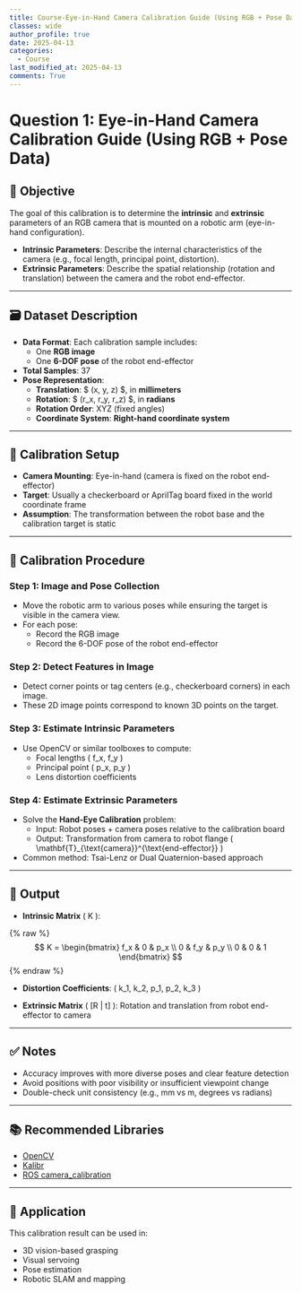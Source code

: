 ```yaml
---
title: Course-Eye-in-Hand Camera Calibration Guide (Using RGB + Pose Data)
classes: wide
author_profile: true
date: 2025-04-13
categories: 
  - Course
last_modified_at: 2025-04-13
comments: True
---
```


# Question 1: Eye-in-Hand Camera Calibration Guide (Using RGB + Pose Data)

## 🎯 Objective

The goal of this calibration is to determine the **intrinsic** and **extrinsic** parameters of an RGB camera that is mounted on a robotic arm (eye-in-hand configuration).

- **Intrinsic Parameters**: Describe the internal characteristics of the camera (e.g., focal length, principal point, distortion).
- **Extrinsic Parameters**: Describe the spatial relationship (rotation and translation) between the camera and the robot end-effector.

---

## 🗃️ Dataset Description

- **Data Format**: Each calibration sample includes:
  - One **RGB image**
  - One **6-DOF pose** of the robot end-effector
- **Total Samples**: 37
- **Pose Representation**:
  - **Translation**: $ (x, y, z) $, in **millimeters**
  - **Rotation**: $ (r_x, r_y, r_z) $, in **radians**
  - **Rotation Order**: XYZ (fixed angles)
  - **Coordinate System**: **Right-hand coordinate system**

---

## 📌 Calibration Setup

- **Camera Mounting**: Eye-in-hand (camera is fixed on the robot end-effector)
- **Target**: Usually a checkerboard or AprilTag board fixed in the world coordinate frame
- **Assumption**: The transformation between the robot base and the calibration target is static

---

## 🧮 Calibration Procedure

### Step 1: Image and Pose Collection
- Move the robotic arm to various poses while ensuring the target is visible in the camera view.
- For each pose:
  - Record the RGB image
  - Record the 6-DOF pose of the robot end-effector

### Step 2: Detect Features in Image
- Detect corner points or tag centers (e.g., checkerboard corners) in each image.
- These 2D image points correspond to known 3D points on the target.

### Step 3: Estimate Intrinsic Parameters
- Use OpenCV or similar toolboxes to compute:
  - Focal lengths \( f_x, f_y \)
  - Principal point \( p_x, p_y \)
  - Lens distortion coefficients

### Step 4: Estimate Extrinsic Parameters
- Solve the **Hand-Eye Calibration** problem:
  - Input: Robot poses + camera poses relative to the calibration board
  - Output: Transformation from camera to robot flange \( \mathbf{T}_{\text{camera}}^{\text{end-effector}} \)
- Common method: Tsai-Lenz or Dual Quaternion-based approach

---

## 📐 Output

- **Intrinsic Matrix** \( K \):

{% raw %}
$$
K = 
\begin{bmatrix}
f_x & 0 & p_x \\
0 & f_y & p_y \\
0 & 0 & 1
\end{bmatrix}
$$
{% endraw %}

- **Distortion Coefficients**: \( k_1, k_2, p_1, p_2, k_3 \)

- **Extrinsic Matrix** \( [R | t] \): Rotation and translation from robot end-effector to camera

---

## ✅ Notes

- Accuracy improves with more diverse poses and clear feature detection
- Avoid positions with poor visibility or insufficient viewpoint change
- Double-check unit consistency (e.g., mm vs m, degrees vs radians)

---

## 📚 Recommended Libraries

- [OpenCV](https://docs.opencv.org/)
- [Kalibr](https://github.com/ethz-asl/kalibr)
- [ROS camera_calibration](http://wiki.ros.org/camera_calibration)

---

## 📎 Application

This calibration result can be used in:
- 3D vision-based grasping
- Visual servoing
- Pose estimation
- Robotic SLAM and mapping
